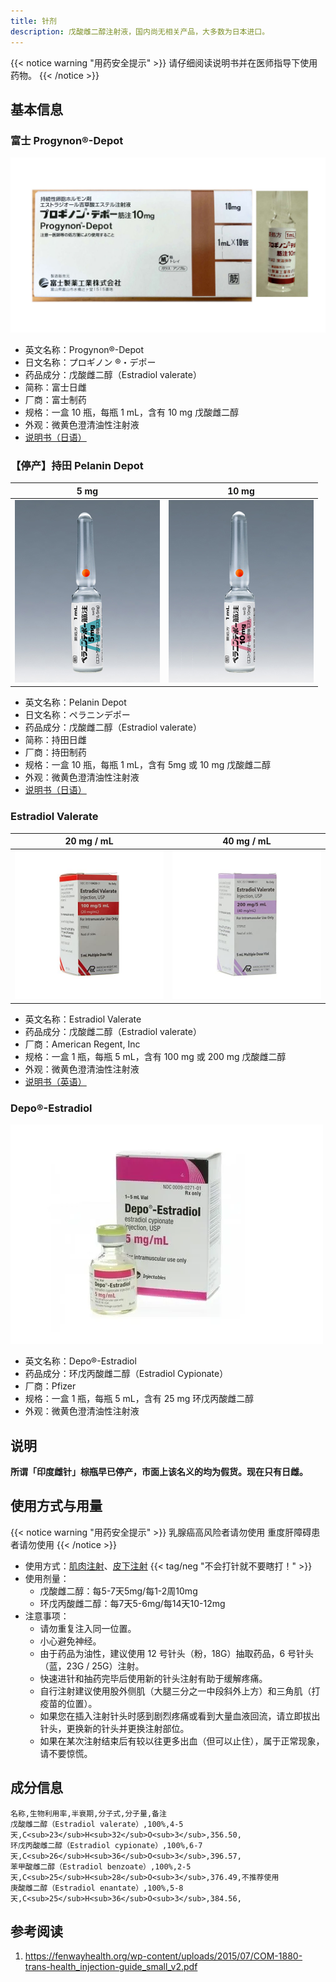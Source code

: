 ```yaml
---
title: 针剂
description: 戊酸雌二醇注射液，国内尚无相关产品，大多数为日本进口。
---
```


{{< notice warning "用药安全提示" >}}
请仔细阅读说明书并在医师指导下使用药物。
{{< /notice >}}

## 基本信息

### 富士 Progynon®-Depot

![fuji](/static/images/medicine/injection/progynon-depot.jpg)

- 英文名称：Progynon®-Depot
- 日文名称：プロギノン ®・デポー
- 药品成分：戊酸雌二醇（Estradiol valerate）
- 简称：富士日雌
- 厂商：富士制药
- 规格：一盒 10 瓶，每瓶 1 mL，含有 10 mg 戊酸雌二醇
- 外观：微黄色澄清油性注射液
- [说明书（日语）](/static/documents/progynon.pdf)

### 【停产】持田 Pelanin Depot

|          5 mg          |          10 mg           |
| :--------------------: | :----------------------: |
| ![5 mg](/static/images/medicine/injection/mochida-5.jpg) | ![10 mg](/static/images/medicine/injection/mochida-10.jpg) |

- 英文名称：Pelanin Depot
- 日文名称：ペラニンデポー
- 药品成分：戊酸雌二醇（Estradiol valerate）
- 简称：持田日雌
- 厂商：持田制药
- 规格：一盒 10 瓶，每瓶 1 mL，含有 5mg 或 10 mg 戊酸雌二醇
- 外观：微黄色澄清油性注射液
- [说明书（日语）](/static/documents/pelanin.pdf)

### Estradiol Valerate

|          20 mg / mL          |          40 mg / mL           |
| :--------------------------: | :---------------------------: |
| ![20 mg / mL](/static/images/medicine/injection/generic-ev-20.jpg) | ![40 mg / mL](/static/images/medicine/injection/generic-ev-40.jpg) |

- 英文名称：Estradiol Valerate
- 药品成分：戊酸雌二醇（Estradiol valerate）
- 厂商：American Regent, Inc
- 规格：一盒 1 瓶，每瓶 5 mL，含有 100 mg 或 200 mg 戊酸雌二醇
- 外观：微黄色澄清油性注射液
- [说明书（英语）](/static/documents/generic-ev.pdf)

### Depo&reg;-Estradiol
![depo-estradiol](/static/images/medicine/injection/depo-estradiol.png)
- 英文名称：Depo&reg;-Estradiol
- 药品成分：环戊丙酸雌二醇（Estradiol Cypionate）
- 厂商：Pfizer
- 规格：一盒 1 瓶，每瓶 5 mL，含有 25 mg 环戊丙酸雌二醇
- 外观：微黄色澄清油性注射液

## 说明

**所谓「印度雌针」棕瓶早已停产，市面上该名义的均为假货。现在只有日雌。**

## 使用方式与用量

{{< notice warning "用药安全提示" >}}
乳腺癌高风险者请勿使用
重度肝障碍患者请勿使用
{{< /notice >}}

- 使用方式：[肌肉注射](https://zh.wikihow.com/进行肌肉注射)、[皮下注射](https://zh.wikihow.com/进行皮下注射) {{< tag/neg "不会打针就不要瞎打！" >}}
- 使用剂量：
  - 戊酸雌二醇：每5-7天5mg/每1-2周10mg
  - 环戊丙酸雌二醇：每7天5-6mg/每14天10-12mg
- 注意事项：
  - 请勿重复注入同一位置。
  - 小心避免神经。
  - 由于药品为油性，建议使用 12 号针头（粉，18G）抽取药品，6 号针头（蓝，23G / 25G）注射。
  - 快速进针和抽药完毕后使用新的针头注射有助于缓解疼痛。
  - 自行注射建议使用股外侧肌（大腿三分之一中段斜外上方）和三角肌（打疫苗的位置）。
  - 如果您在插入注射针头时感到剧烈疼痛或看到大量血液回流，请立即拔出针头，更换新的针头并更换注射部位。
  - 如果在某次注射结束后有较以往更多出血（但可以止住），属于正常现象，请不要惊慌。

## 成分信息

```csv
名称,生物利用率,半衰期,分子式,分子量,备注
戊酸雌二醇（Estradiol valerate）,100%,4-5天,C<sub>23</sub>H<sub>32</sub>O<sub>3</sub>,356.50,
环戊丙酸雌二醇（Estradiol cypionate）,100%,6-7天,C<sub>26</sub>H<sub>36</sub>O<sub>3</sub>,396.57,
苯甲酸雌二醇（Estradiol benzoate）,100%,2-5天,C<sub>25</sub>H<sub>28</sub>O<sub>3</sub>,376.49,不推荐使用
庚酸雌二醇（Estradiol enantate）,100%,5-8天,C<sub>25</sub>H<sub>36</sub>O<sub>3</sub>,384.56,
```

## 参考阅读

1. <https://fenwayhealth.org/wp-content/uploads/2015/07/COM-1880-trans-health_injection-guide_small_v2.pdf>
